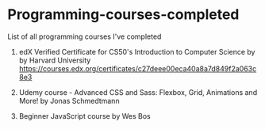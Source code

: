 # Programming-courses-completed
List of all programming courses I've completed


1. edX Verified Certificate for CS50's Introduction to Computer Science by by Harvard University
https://courses.edx.org/certificates/c27deee00eca40a8a7d849f2a063c8e3

2. Udemy course - Advanced CSS and Sass: Flexbox, Grid, Animations and More! by Jonas Schmedtmann

3. Beginner JavaScript course by Wes Bos
